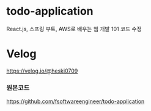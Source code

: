 # todo-application
React.js, 스프링 부트, AWS로 배우는 웹 개발 101 코드 수정

# Velog
https://velog.io/@heski0709

### 원본코드
https://github.com/fsoftwareengineer/todo-application



